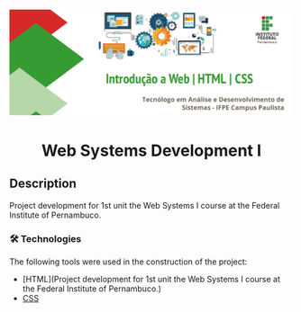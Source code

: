 <h1 align="center">
  <img alt="Web Systems Development I" src="./img/ifpe-logo.png" />
</h1>

<h1 align="center">Web Systems Development I</h1>

## Description


Project development for 1st unit the Web Systems I course at the Federal Institute of Pernambuco.



### 🛠 Technologies

The following tools were used in the construction of the project:

- [HTML](Project development for 1st unit the Web Systems I course at the Federal Institute of Pernambuco.)
- [CSS](https://www.w3schools.com/css/default.asp)
